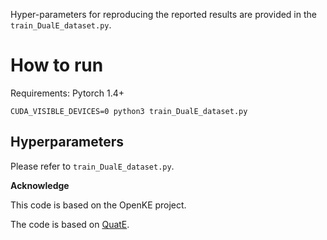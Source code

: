 

Hyper-parameters for reproducing the reported results are provided in the ```train_DualE_dataset.py```.


# How to run 
Requirements:
Pytorch 1.4+

```CUDA_VISIBLE_DEVICES=0 python3 train_DualE_dataset.py```

## Hyperparameters

 Please refer to ```train_DualE_dataset.py```.

**Acknowledge**

This code is based on the OpenKE project.

The code is based on [QuatE](https://github.com/cheungdaven/QuatE).

